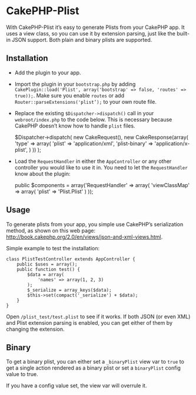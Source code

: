 # CakePHP-Plist
With CakePHP-Plist it’s easy to generate Plists from your CakePHP app. It uses a view class, so you can use it by extension parsing, just like the built-in JSON support. Both plain and binary plists are supported.

## Installation
* Add the plugin to your app.
* Import the plugin in your `bootstrap.php` by adding `CakePlugin::load('Plist', array('bootstrap' => false, 'routes' => true));`. Make sure you enable `routes` or add `Router::parseExtensions('plist’);` to your own route file.
* Replace the existing `$Dispatcher->dispatch()` call in your `webroot/index.php` to the code below. This is necessary because CakePHP doesn’t know how to handle `plist` files.

    $Dispatcher->dispatch(
        new CakeRequest(),
        new CakeResponse(array(
            'type' => array(
                'plist' => 'application/xml',
                'plist-binary' => 'application/x-plist',
            )
        ))
    );

* Load the `RequestHandler` in either the `AppController` or any other controller you would like to use it in. You need to let the `RequestHandler` know about the plugin:

    public $components = array('RequestHandler' => array(
        'viewClassMap' => array(
            'plist' => 'Plist.Plist'
        )
    ));

## Usage
To generate plists from your app, you simple use CakePHP’s serialization method, as shown on this web page: http://book.cakephp.org/2.0/en/views/json-and-xml-views.html.

Simple example to test the installation:

    class PlistTestController extends AppController {
        public $uses = array();
        public function test() {
            $data = array(
                'names' => array(1, 2, 3)
            );
            $_serialize = array_keys($data);
            $this->set(compact('_serialize') + $data);
        }
    }

Open `/plist_test/test.plist` to see if it works. If both JSON (or even XML) and Plist extension parsing is enabled, you can get either of them by changing the extension.

## Binary
To get a binary plist, you can either set a `_binaryPlist` view var to `true` to get a single action rendered as a binary plist or set a `binaryPlist` config value to true. 

If you have a config value set, the view var will overrule it.
